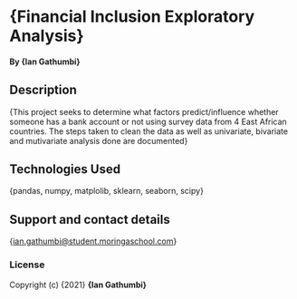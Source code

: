 # {Financial Inclusion Exploratory Analysis}
#### By **{Ian Gathumbi}**
## Description
{This project seeks to determine what factors predict/influence whether someone has a bank account or not using survey data from 4 East African countries. The steps taken to clean the data as well as univariate, bivariate and mutivariate analysis done are documented}
## Technologies Used
{pandas, numpy, matplolib, sklearn, seaborn, scipy}
## Support and contact details
{ian.gathumbi@student.moringaschool.com}
### License
Copyright (c) {2021} **{Ian Gathumbi}**
